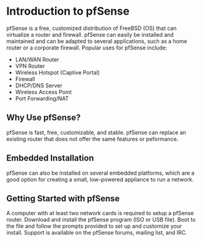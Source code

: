 # Introduction to pfSense

pfSense is a free, customized distribution of FreeBSD (OS) that can virtualize a router and firewall. pfSense can easily be installed and maintained and can be adapted to several applications, such as a home router or a corporate firewall. Popular uses for pfSense include:
- LAN/WAN Router
- VPN Router
- Wireless Hotspot (Captive Portal)
- Firewall
- DHCP/DNS Server
- Wireless Access Point
- Port Forwarding/NAT

## Why Use pfSense?

pfSense is fast, free, customizable, and stable. pfSense can replace an existing router that does not offer the same features or peformance.

## Embedded Installation

pfSense can also be installed on several embedded platforms, which are a good option for creating a small, low-powered appliance to run a network. 

## Getting Started with pfSense

A computer with at least two network cards is required to setup a pfSense router. Download and install the pfSense program (ISO or USB file). Boot to the file and follow the prompts provided to set up and customize your install. Support is available on the pfSense forums, mailing list, and IRC. 